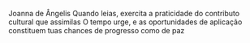 Joanna de Ângelis
Quando leias, exercita a praticidade do contributo cultural que assimilas O tempo urge, e as oportunidades de aplicação constituem tuas chances de progresso como de paz
